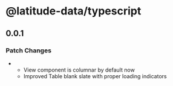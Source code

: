 # @latitude-data/typescript

## 0.0.1

### Patch Changes

- - View component is columnar by default now
  - Improved Table blank slate with proper loading indicators
